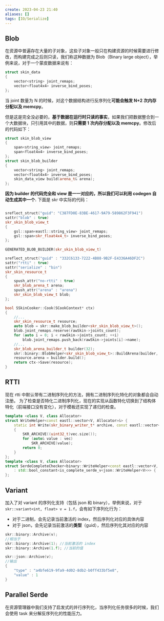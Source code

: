 ```yaml
---
create: 2023-04-23 21:40
aliases: []
tags: [IO/Serialize]
---
```

## Blob
在资源中普遍存在大量的子对象，这些子对象一般只在构建资源的时候需要进行修改，而构建完成之后则只读，我们称这种数据为 Blob（Binary large object），举例来说，对于一个蒙皮数据来说有：
```cpp
struct skin_data
{
    vector<string> joint_remaps;
    vector<float4x4> inverse_bind_poses;
};
```
 当 joint 数量为 N 的时候，对这个数据结构进行反序列化**可能会触发 N+2 次内存分配以及 memcpy**。

但是这是完全没必要的，**基于数据在运行时只读的事实**，如果我们把数据整合到一个大数据块，只引用其中的数据，则**只需要 1 次内存分配以及 memcpy**。修改后的代码如下：
```cpp
struct skin_blob_view
{
    span<string_view> joint_remaps;
    span<float4x4> inverse_bind_poses;
};
struct skin_blob_builder
{
    vector<string> joint_remaps;
    vector<float4x4> inverse_bind_poses;
	skin_data_view build(arena_t& arena);
};
```

**因为 builder 的代码完全和 view 是一一对应的，所以我们可以利用 codegen 自动生成其中一个.**
下面是 skr 中实际的代码：
```cpp

sreflect_struct("guid": "C387FD0E-83BE-4617-9A79-589862F3F941") 
sattr("blob" : true)
skr_skin_blob_view_t
{
    gsl::span<eastl::string_view> joint_remaps;
    gsl::span<skr_float4x4_t> inverse_bind_poses;
};
    
GENERATED_BLOB_BUILDER(skr_skin_blob_view_t)

sreflect_struct("guid" : "332C6133-7222-4B88-9B2F-E4336A46DF2C")
sattr("rtti" : true)
sattr("serialize" : "bin")
skr_skin_resource_t
{
    spush_attr("no-rtti" : true)
    skr_blob_arena_t arena;
    spush_attr("arena" : "arena")
    skr_skin_blob_view_t blob;
};

bool SSkinCooker::Cook(SCookContext* ctx)
{
    //...
    skr_skin_resource_t resource;
    auto blob = skr::make_blob_builder<skr_skin_blob_view_t>();
    blob.joint_remaps.reserve(rawSkin->joints_count);
    for (auto i = 0; i < rawSkin->joints_count; ++i)
        blob.joint_remaps.push_back(rawSkin->joints[i]->name);
    //...
    skr_blob_arena_builder_t builder(32);
    skr::binary::BlobHelper<skr_skin_blob_view_t>::BuildArena(builder, resource.blob, blob);
    resource.arena = builder.build();
    return ctx->Save(resource);
}
```
## RTTI
现在 rtti 中默认带有二进制序列化的方法，拥有二进制序列化特化的对象都会自动注册。
为了检查是否特化二进制序列化，现在的实现从函数特化切换到了结构体特化（前端接口没有变化），对于模板还实现了递归的检查。
```cpp
template <class V, class Allocator>
struct WriteHelper<const eastl::vector<V, Allocator>&> {
    static int Write(skr_binary_writer_t* archive, const eastl::vector<V, Allocator>& vec)
    {
        SKR_ARCHIVE((uint32_t)vec.size());
        for (auto& value : vec)
            SKR_ARCHIVE(value);
        return 0;
    }
};
template <class V, class Allocator>
struct SerdeCompleteChecker<binary::WriteHelper<const eastl::vector<V, Allocator>&>>
    : std::bool_constant<is_complete_serde_v<json::WriteHelper<V>>> {
};
```
## Variant
加入了对 variant 的序列化支持（包括 json 和 binary），举例来说，对于 `skr::variant<int, float> v = 1.f`，会有如下序列化行为：

- 对于二进制，会先记录当前激活的 index，然后序列化对应的具体内容
- 对于 json，会先记录当前激活的**类型**（guid），然后序列化其对应的内容
```cpp
skr::binary::Archive(v);
//相当于
skr::binary::Archive(1); //当前激活的 index
skr::binary::Archive(1.f); //当前的值

skr::json::Archive(v);
//输出
{
    "type" : "a4bfe619-9fa9-4d02-8db2-b0ff433bf5e8", 
    "value" : 1
}
```
## Parallel Serde
在资源管理器中我们支持了启发式的并行序列化，当序列化任务很多的时候，我们会使用 task 来分解反序列化的性能压力。
